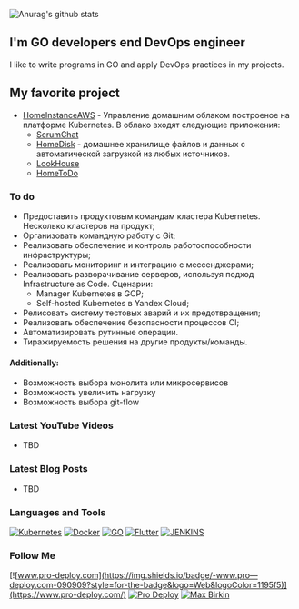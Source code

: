 ![Anurag's github stats](https://github-readme-stats.vercel.app/api?username=pro-deploy&show_icons=true&theme=tokyonight)

## I'm GO developers end DevOps engineer

I like to write programs in GO and apply DevOps practices in my projects.

## My favorite project
* [HomeInstanceAWS](https://github.com/pro-deploy/homeInstance) - Управление домашним облаком построеное на платформе Kubernetes. В облако входят следующие приложения:
  * [ScrumChat](https://github.com/pro-deploy/scrumChat)
  * [HomeDisk](https://github.com/pro-deploy/homeDisk) - домашнее хранилище файлов и данных с автоматической загрузкой из любых источников.
  * [LookHouse](https://github.com/pro-deploy/lookHouse)
  * [HomeToDo](https://github.com/pro-deploy/homeToDo)

### To do
- Предоставить продуктовым командам кластера Kubernetes. Несколько кластеров на продукт;
- Организовать командную работу с Git;
- Реализовать обеспечение и контроль работоспособности инфраструктуры;
- Реализовать мониторинг и интеграцию с мессенджерами;
- Реализовать разворачивание серверов, используя подход Infrastructure as Code. Сценарии:
  - Manager Kubernetes в GCP;
  - Self-hosted Kubernetes в Yandex Cloud;
- Релисовать систему тестовых аварий и их предотвращения;
- Реализовать обеспечение безопасности процессов CI;
- Автоматизировать рутинные операции.
- Тиражируемость решения на другие продукты/команды.

#### Additionally:
- Возможность выбора монолита или микросервисов
- Возможность увеличить нагрузку
- Возможность выбора git-flow

### Latest YouTube Videos

- TBD
 
### Latest Blog Posts

- TBD

### Languages and Tools
[![Kubernetes](https://img.shields.io/badge/-Kubernetes-090909?style=for-the-badge&logo=Kubernetes&logoColor=ae1dde)](#languages-and-tools)
[![Docker](https://img.shields.io/badge/-Docker-090909?style=for-the-badge&logo=Docker&logoColor=ae1dde)](#languages-and-tools)
[![GO](https://img.shields.io/badge/-GO-090909?style=for-the-badge&logo=GO&logoColor=ae1dde)](#languages-and-tools)
[![Flutter](https://img.shields.io/badge/-Flutter-090909?style=for-the-badge&logo=Flutter&logoColor=ae1dde)](#languages-and-tools)
[![JENKINS](https://img.shields.io/badge/-JENKINS-090909?style=for-the-badge&logo=JENKINS&logoColor=ae1dde)](#languages-and-tools)

### Follow Me

[![www.pro-deploy.com](https://img.shields.io/badge/-www.pro—deploy.com-090909?style=for-the-badge&logo=Web&logoColor=1195f5)](https://www.pro-deploy.com/)
[![Pro Deploy](https://img.shields.io/badge/-Pro_Deploy-090909?style=for-the-badge&logo=Telegram&logoColor=27A0d9)](https://t.me/prodeploy)
[![Max Birkin](https://img.shields.io/badge/-Max_Birkin-090909?style=for-the-badge&logo=Telegram&logoColor=27A0d9)](https://t.me/birkinmax)
